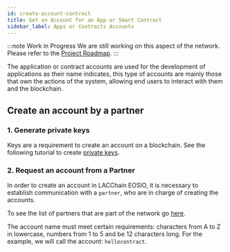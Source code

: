 ```yaml
---
id: create-account-contract
title: Get an Account for an App or Smart Contract
sidebar_label: Apps or Contracts Accounts
---
```


:::note Work in Progress
We are still working on this aspect of the network. Please refer to the [Project Roadmap](.testent/roadmap).
:::

The application or contract accounts are used for the development of applications as their name indicates, this type of accounts are mainly those that own the actions of the system, allowing end users to interact with them and the blockchain.

## Create an account by a partner

### 1. Generate private keys

Keys are a requirement to create an account on a blockchain. See the following tutorial to create [private keys](./private-keys.md).

###  2. Request an account from a Partner

In order to create an account in LACChain EOSIO, it is necessary to establish communication with a `partner`, who are in charge of creating the accounts.

To see the list of partners that are part of the network go [here](./partners).

The account name must meet certain requirements: characters from A to Z in lowercase, numbers from 1 to 5 and be 12 characters long. For the example, we will call the account: `hellocontract`.
